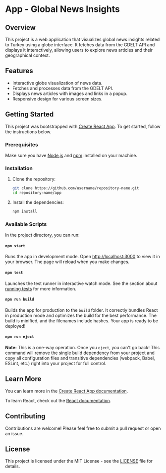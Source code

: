 # App - Global News Insights

## Overview

This project is a web application that visualizes global news insights related to Turkey using a globe interface. It fetches data from the GDELT API and displays it interactively, allowing users to explore news articles and their geographical context.

## Features

- Interactive globe visualization of news data.
- Fetches and processes data from the GDELT API.
- Displays news articles with images and links in a popup.
- Responsive design for various screen sizes.

## Getting Started

This project was bootstrapped with [Create React App](https://github.com/facebook/create-react-app). To get started, follow the instructions below.

### Prerequisites

Make sure you have [Node.js](https://nodejs.org/) and [npm](https://www.npmjs.com/) installed on your machine.

### Installation

1. Clone the repository:

   ```bash
   git clone https://github.com/username/repository-name.git
   cd repository-name/app
   ```

2. Install the dependencies:

   ```bash
   npm install
   ```

### Available Scripts

In the project directory, you can run:

#### `npm start`

Runs the app in development mode. Open [http://localhost:3000](http://localhost:3000) to view it in your browser. The page will reload when you make changes.

#### `npm test`

Launches the test runner in interactive watch mode. See the section about [running tests](https://facebook.github.io/create-react-app/docs/running-tests) for more information.

#### `npm run build`

Builds the app for production to the `build` folder. It correctly bundles React in production mode and optimizes the build for the best performance. The build is minified, and the filenames include hashes. Your app is ready to be deployed!

#### `npm run eject`

**Note:** This is a one-way operation. Once you `eject`, you can't go back! This command will remove the single build dependency from your project and copy all configuration files and transitive dependencies (webpack, Babel, ESLint, etc.) right into your project for full control.

## Learn More

You can learn more in the [Create React App documentation](https://facebook.github.io/create-react-app/docs/getting-started).

To learn React, check out the [React documentation](https://reactjs.org/).

## Contributing

Contributions are welcome! Please feel free to submit a pull request or open an issue.

## License

This project is licensed under the MIT License - see the [LICENSE](LICENSE) file for details.
